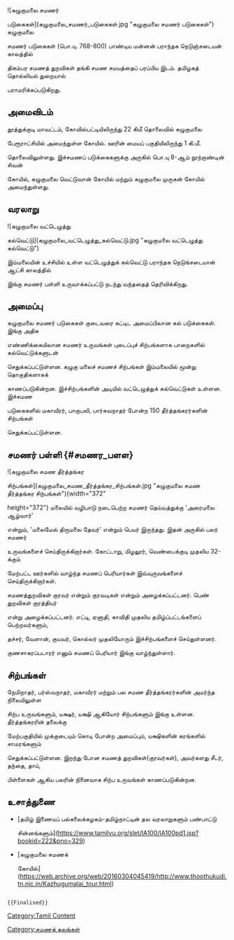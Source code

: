 ![கழுகுமலை சமணர்
படுகைகள்](கழுகுமலை_சமணர்_படுகைகள்.jpg "கழுகுமலை சமணர் படுகைகள்") கழுகுமலை
சமணர் படுகைகள் (பொ.யு. 768-800) பாண்டிய மன்னன் பராந்தக நெடுஞ்சடையன் காலத்தில்
திகம்பர சமணத் துறவிகள் தங்கி சமண சமயத்தைப் பரப்பிய இடம். தமிழகத் தொல்லியல் துறையால்
பராமரிக்கப்படுகிறது.

## அமைவிடம்

தூத்துக்குடி மாவட்டம், கோவில்பட்டியிலிருந்து 22 கிமீ தொலைவில் கழுகுமலை
பேரூராட்சியில் அமைந்துள்ள கோயில். ஊரின் மையப் பகுதியிலிருந்து 1 கி.மீ.
தொலைவிலுள்ளது. இச்சமணப் படுக்கைகளுக்கு அருகில் பொ.யு 8-ஆம் நூற்றாண்டின் சிவன்
கோயில், கழுகுமலை வெட்டுவான் கோயில் மற்றும் கழுகுமலை முருகன் கோயில் அமைந்துள்ளது.

## வரலாறு

![கழுகுமலை வட்டெழுத்து
கல்வெட்டு](கழுகுமலை_வட்டெழுத்து_கல்வெட்டு.jpg "கழுகுமலை வட்டெழுத்து கல்வெட்டு")
இம்மலையின் உச்சியில் உள்ள வட்டெழுத்துக் கல்வெட்டு பராந்தக நெடுங்சடையான் ஆட்சி காலத்தில்
இங்கு சமணர் பள்ளி உருவாக்கப்பட்டு நடந்து வந்ததைத் தெரிவிக்கிறது.

## அமைப்பு

கழுகுமலை சமணர் படுகைகள் குடைவரை கட்டிட அமைப்பிலான கல் படுக்கைகள். இங்கு அதிக
எண்ணிக்கையிலான சமணர் உருவங்கள் புடைப்புச் சிற்பங்களாக பாறைகளில் கல்வெட்டுக்களுடன்
செதுக்கப்பட்டுள்ளன. கழுகு மலைச் சமணச் சிற்பங்கள் இம்மலையில் மூன்று தொகுதிகளாகக்
காணப்படுகின்றன. இச்சிற்பங்களின் அடியில் வட்டெழுத்துக் கல்வெட்டுகள் உள்ளன. இச்சமண
படுகைகளில் மகாவீரர், பாகுபலி, பார்சுவநாதர் போன்ற 150 தீர்த்தங்கரர்களின் சிற்பங்கள்
செதுக்கப்பட்டுள்ளன.

## சமணர் பள்ளி {#சமணர_பளள}

![கழுகுமலை சமண தீர்த்தங்கர
சிற்பங்கள்](கழுகுமலை_சமண_தீர்த்தங்கர_சிற்பங்கள்.jpg "கழுகுமலை சமண தீர்த்தங்கர சிற்பங்கள்"){width="372"
height="372"} மலையில் வழிபாடு நடைபெற்ற சமணர் தெய்வத்துக்கு \'அரைமலை ஆழ்வார்\'
என்றும், \'மலைமேல் திருமலை தேவர்\' என்றும் பெயர் இருந்தது. இதன் அருகில் பலர் சமணர்
உருவங்களைச் செய்திருக்கிறார்கள். கோட்டாறு, மிழலூர், வெண்பைக்குடி முதலிய 32-க்கும்
மேற்பட்ட ஊர்களில் வாழ்ந்த சமணப் பெரியார்கள் இவ்வுருவங்களைச் செய்திருக்கிறார்கள்.
சமணத்துறவிகள் குரவர் என்றும் குரவடிகள் என்றும் அழைக்கப்பட்டனர். பெண் துறவிகள் குரத்தியர்
என்று அழைக்கப்பட்டனர். எட்டி, ஏனாதி, காவிதி முதலிய தமிழ்ப்பட்டங்களைப் பெற்றவர்களும்,
தச்சர், வேளான், குயவர், கொல்லர் முதலியோரும் இச்சிற்பங்களைச் செய்துள்ளனர்.
குணசாகரப்படாரர் எனும் சமணப் பெரியார் இங்கு வாழ்ந்துள்ளார்.

## சிற்பங்கள்

நேமிநாதர், பர்ஸ்வநாதர், மகாவீரர் மற்றும் பல சமண தீர்த்தங்கரர்களின் அமர்ந்த நிலையிலுள்ள
சிற்ப உருவங்களும், யக்ஷர், யக்ஷி ஆகியோர் சிற்பங்களும் இங்கு உள்ளன. தீர்த்தங்கரரின் தலைக்கு
மேற்பகுதியில் முக்குடையும் கொடி போன்ற அமைப்பும், யக்ஷிகளின் கரங்களில் சாமரங்களும்
செதுக்கப்பட்டுள்ளன. இறந்து போன சமணத் துறவிகள்(குரவர்கள்), அவர்களது சீடர், தந்தை, தாய்,
பிள்ளைகள் ஆகிய பலரின் நினைவாக சிற்ப உருவங்கள் காணப்படுகின்றன.

## உசாத்துணை

-   [தமிழ் இணையப் பல்கலைக்கழகம்-தமிழ்நாட்டின் தல வரலாறுகளும் பண்பாட்டு
    சின்னங்களும்](https://www.tamilvu.org/slet/lA100/lA100pd1.jsp?bookid=222&pno=329)
-   [கழுகுமலை சமணக்
    கோயில்](https://web.archive.org/web/20160304045419/http://www.thoothukudi.tn.nic.in/Kazhugumalai_tour.html)

```{=mediawiki}
{{Finalised}}
```
[Category:Tamil Content](Category:Tamil_Content "wikilink")
[Category:சமணத் தலங்கள்](Category:சமணத்_தலங்கள் "wikilink")
